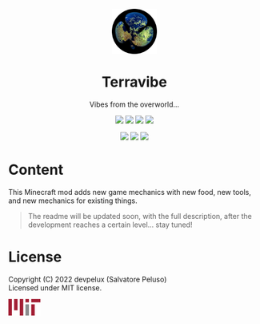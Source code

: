<!-- icon -->

<p align="center">
  <img width="90px" align="center" src="https://raw.githubusercontent.com/devpelux/terravibe/36ffedec3591a9c30f101dd63b72fd889d394838/assets/icon.png" />
</p>
<h1 align="center">Terravibe</h1>
<p align="center">Vibes from the overworld...</p>

<!-- badges -->

<p align="center">
  <img src="https://img.shields.io/github/v/release/devpelux/terravibe?sort=semver" />
  <img src="https://img.shields.io/github/v/release/devpelux/terravibe?include_prereleases&label=snapshot&sort=semver" />
  <img src="https://img.shields.io/github/release-date/devpelux/terravibe" />
  <img src="https://img.shields.io/github/license/devpelux/terravibe" />
</p>
<p align="center">
  <img src="https://img.shields.io/badge/code:release-indev-purple" />
  <img src="https://img.shields.io/badge/code:status-indev-purple" />
  <img src="https://img.shields.io/github/workflow/status/devpelux/terravibe/build/v1.19" />
</p>


<!-- description -->

# Content
This Minecraft mod adds new game mechanics with new food, new tools, and new mechanics
for existing things.

> The readme will be updated soon, with the full description, after the development
reaches a certain level... stay tuned!


<!-- license -->

# License
Copyright (C) 2022 devpelux (Salvatore Peluso)  
Licensed under MIT license.

[![mit](https://raw.githubusercontent.com/devpelux/terravibe/a346a3fc1008ff869aa6b53f46fd19e2b56d2b78/assets/mit.png)](https://github.com/devpelux/terravibe/blob/537f8f05039eaf6f977ca00cdeee37dbc6a45389/LICENSE)
